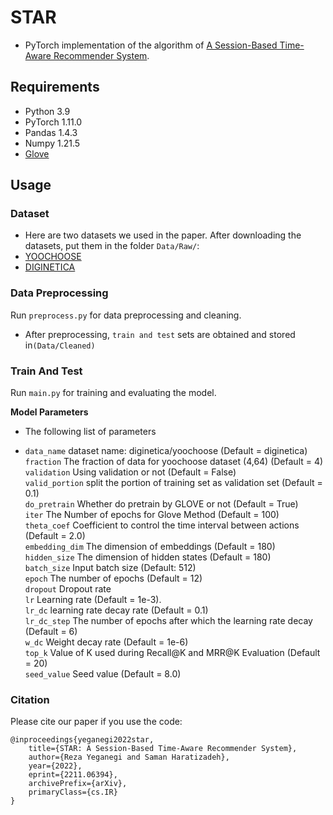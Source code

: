 # STAR

- PyTorch implementation of the algorithm of [A Session-Based Time-Aware Recommender System](1234). 

## Requirements

- Python 3.9
- PyTorch 1.11.0
- Pandas 1.4.3
- Numpy 1.21.5
-  [Glove](https://github.com/maciejkula/glove-python)

## Usage

### Dataset

- Here are two datasets we used in the paper. After downloading the datasets, put them in the folder `Data/Raw/`:
- [YOOCHOOSE](https://www.kaggle.com/chadgostopp/recsys-challenge-2015)
- [DIGINETICA](https://competitions.codalab.org/competitions/11161)

### Data Preprocessing 

 Run `preprocess.py` for data preprocessing and cleaning.

- After preprocessing, `train and test` sets are obtained and stored in`(Data/Cleaned)`

### Train And Test 

Run `main.py` for training and evaluating the model.


**Model Parameters**
   - The following list of parameters 

   - ```data_name```  dataset name: diginetica/yoochoose (Default = diginetica) <br>
     ```fraction``` The fraction of data for yoochoose dataset (4,64) (Default = 4) <br>
     ```validation``` Using validation or not (Default = False) <br>
     ```valid_portion``` split the portion of training set as validation set (Default = 0.1) <br>
     ```do_pretrain``` Whether do pretrain by GLOVE or not (Default = True) <br>
     ```iter``` The Number of epochs for Glove Method (Default = 100) <br>
     ```theta_coef``` Coefficient to control the time interval between actions (Default = 2.0) <br>
	```embedding_dim``` The dimension of embeddings (Default = 180) <br>
     ```hidden_size``` The dimension of hidden states (Default = 180)<br>
     ```batch_size``` Input batch size (Default: 512) <br>
     ```epoch``` The number of epochs (Default = 12) <br>
     ```dropout``` Dropout rate <br>
     ```lr``` Learning rate (Default = 1e-3).<br>
     ```lr_dc``` learning rate decay rate (Default = 0.1) <br>
     ```lr_dc_step``` The number of epochs after which the learning rate decay (Default = 6) <br>
     ```w_dc``` Weight decay rate (Default = 1e-6)<br>
     ```top_k```  Value of K used during Recall@K and MRR@K Evaluation (Default = 20)<br>
     ```seed_value``` Seed value (Default = 8.0) <br>

### Citation
Please cite our paper if you use the code:

```
@inproceedings{yeganegi2022star,
    title={STAR: A Session-Based Time-Aware Recommender System},
    author={Reza Yeganegi and Saman Haratizadeh},
    year={2022},
    eprint={2211.06394},
    archivePrefix={arXiv},
    primaryClass={cs.IR}
}
```

